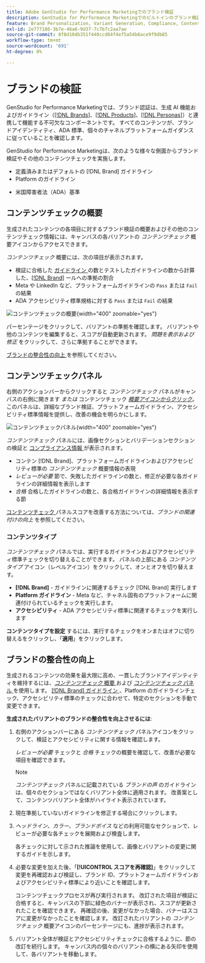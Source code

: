```yaml
---
title: Adobe GenStudio for Performance Marketingでのブランド検証
description: GenStudio for Performance Marketingでのビルトインのブランド検証システムの仕組みを説明します。
feature: Brand Personalization, Variant Generation, Compliance, Content Generation, Content Review, Generative AI
exl-id: 2e777186-3b7e-46a6-9d37-7c7b7c2aa7ae
source-git-commit: 8f8d10db351f440ccd64f4ef5a54b6ace9f9db85
workflow-type: tm+mt
source-wordcount: '691'
ht-degree: 0%

---
```


# ブランドの検証

GenStudio for Performance Marketingでは、ブランド認証は、生成 AI 機能およびガイドライン（[[!DNL Brands]](/help/user-guide/guidelines/brands.md)、[[!DNL Products]](/help/user-guide/guidelines/products.md)、[[!DNL Personas]](/help/user-guide/guidelines/personas.md)）と連携して機能する不可欠なコンポーネントです。 すべてのコンテンツが、ブランドアイデンティティ、ADA 標準、個々のチャネルプラットフォームガイダンスに従っていることを確認します。

GenStudio for Performance Marketingは、次のような様々な側面からブランド検証やその他のコンテンツチェックを実施します。

* 定義済みまたはデフォルトの [!DNL Brand] ガイドライン
* Platform のガイドライン
<!-- * Ethical considerations related to gender, ethnicity, race, disability status, and age in AI-generated content -->
* 米国障害者法（ADA）基準

## コンテンツチェックの概要

生成されたコンテンツの各項目に対するブランド検証の概要およびその他のコンテンツチェック情報には、キャンバスの各バリアントの _コンテンツチェック_ 概要アイコンからアクセスできます。

_コンテンツチェック_ 概要には、次の項目が表示されます。

* 検証に合格した [ ガイドライン ](overview.md) の数とテストしたガイドラインの数から計算した、[[!DNL Brand]](brands.md) ールへの準拠の割合
* Meta や LinkedIn など、プラットフォームガイドラインの `Pass` または `Fail` の結果
* ADA アクセシビリティ標準規格に対する `Pass` または `Fail` の結果

![ コンテンツチェックの概要 ](/help/assets/content-check-summary.png){width="400" zoomable="yes"}

パーセンテージをクリックして、バリアントの準拠を確認します。 バリアントや他のコンテンツを編集すると、スコアが自動更新されます。 _問題を表示および修正_ をクリックして、さらに準拠することができます。

[ ブランドの整合性の向上 ](#improve-brand-alignment) を参照してください。

## コンテンツチェックパネル

右側のアクションバーからクリックすると _コンテンツチェック_ パネルがキャンバスの右側に開きます _または_ コンテンツチェック [_概要アイコンからクリック_](#content-check-summary)。 このパネルは、詳細なブランド検証、プラットフォームガイドライン、アクセシビリティ標準情報を提供し、改善の機会を明らかにします。

![ コンテンツチェックパネル ](/help/assets/content-check-panel.png){width="400" zoomable="yes"}

_コンテンツチェック_ パネルには、画像セクションとバリデーションセクションの検証と [ コンプライアンス情報 ](/help/user-guide/guidelines/overview.md#compliance) が表示されます。

* コンテン [!DNL Brand]、プラットフォームガイドラインおよびアクセシビリティ標準の _コンテンツチェック_ 概要情報の表現
* _レビューが必要_ 節で、失敗したガイドラインの数と、修正が必要な各ガイドラインの詳細情報を表示します
* _合格_ 合格したガイドラインの数と、各合格ガイドラインの詳細情報を表示する節

[ コンテンツチェック ](#improve-brand-alignment) パネルスコアを改善する方法については、_ブランドの関連付けの向上_ を参照してください。

### コンテンツタイプ

_コンテンツチェック_ パネルでは、実行するガイドラインおよびアクセシビリティ標準チェックを切り替えることができます。 パネルの上部にある _コンテンツタイプ_ アイコン（レベルアイコン）をクリックして、オンとオフを切り替えます。

* **[!DNL Brand]** - ガイドラインに関連するチェック [!DNL Brand] 実行します
* **Platform ガイドライン** - Meta など、チャネル固有のプラットフォームに関連付けられているチェックを実行します。
* **アクセシビリティ** - ADA アクセシビリティ標準に関連するチェックを実行します

**コンテンツタイプを設定** するには、実行するチェックをオンまたはオフに切り替えるをクリックし、「**適用**」をクリックします。

## ブランドの整合性の向上

生成されるコンテンツの効果を最大限に高め、一貫したブランドアイデンティティを維持するには、[_コンテンツチェック_ 概要 ](#content-check-summary) および [_コンテンツチェック_ パネル ](#content-check-panel) を使用します。 [[!DNL Brand]  ガイドライン ](brands.md)、Platform のガイドラインチェック、アクセシビリティ標準のチェックに合わせて、特定のセクションを手動で変更できます。

**生成されたバリアントのブランドの整合性を向上させるには**:

1. 右側のアクションバーにある _コンテンツチェック_ パネルアイコンをクリックして、検証とアクセシビリティに関する情報を確認します。

   _レビューが必要_ チェックと _合格_ チェックの概要を確認して、改善が必要な項目を確認できます。

   >[!NOTE]
   >
   > _コンテンツチェック_ パネルに記載されている _ブランドの声_ のガイドラインは、個々のセクションではなくバリアント全体に適用されます。 改善案として、コンテンツバリアント全体がハイライト表示されています。

1. 現在準拠していないガイドラインを修正する場合にクリックします。
1. _ヘッドライン_、_カラー_、_ブランドボイス_ などの利用可能なセクションで、レビューが必要な各チェックを展開および検査します。

   各チェックに対して示された推論を使用して、画像とバリアントの変更に関するガイドを示します。

1. 必要な変更を加えた後、「**[!UICONTROL スコアを再確認]**」をクリックして変更を再確認および検証し、ブランド ID、プラットフォームガイドラインおよびアクセシビリティ標準により近いことを確認します。

   コンテンツチェックプロセスが再び実行されます。 改訂された項目が検証に合格すると、キャンバスの下部に緑色のバナーが表示され、スコアが更新されたことを確認できます。 再確認の後、変更がなかった場合、バナーはスコアに変更がなかったことを確認します。 改訂されたバリアントの _コンテンツチェック_ 概要アイコンのパーセンテージにも、進捗が表示されます。

1. バリアント全体が検証とアクセシビリティチェックに合格するように、節の改訂を続行します。 キャンバス内の個々のバリアントの横にある矢印を使用して、各バリアントを移動します。
